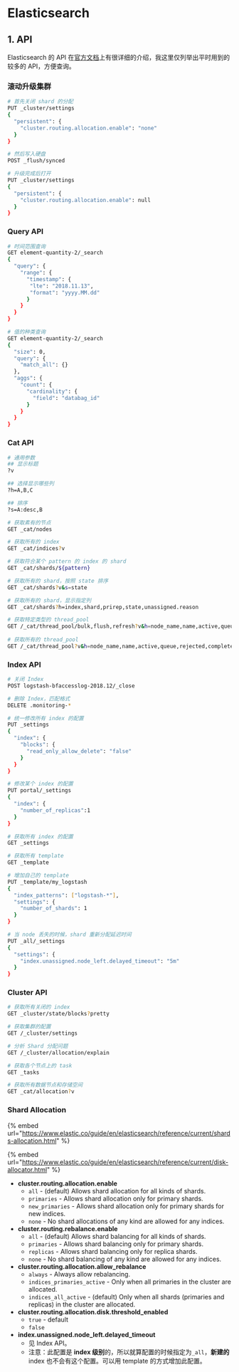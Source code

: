 # Elasticsearch

## 1. API

Elasticsearch 的 API 在[官方文档](https://www.elastic.co/guide/en/elasticsearch/reference/current/index.html)上有很详细的介绍，我这里仅列举出平时用到的较多的 API，方便查询。

### 滚动升级集群

```bash
# 首先关闭 shard 的分配
PUT _cluster/settings
{
  "persistent": {
    "cluster.routing.allocation.enable": "none"
  }
}

# 然后写入硬盘
POST _flush/synced

# 升级完成后打开
PUT _cluster/settings
{
  "persistent": {
    "cluster.routing.allocation.enable": null
  }
}
```

### Query API

```bash
# 时间范围查询
GET element-quantity-2/_search
{
  "query": {
    "range": {
      "timestamp": {
       "lte": "2018.11.13",
       "format": "yyyy.MM.dd"
      }
    }
  }
}

# 值的种类查询
GET element-quantity-2/_search
{
  "size": 0, 
  "query": {
    "match_all": {}
  },
  "aggs": {
    "count": {
      "cardinality": {
        "field": "databag_id"
      }
    }
  }
}
```

### Cat API

```bash
# 通用参数
## 显示标题
?v

## 选择显示哪些列
?h=A,B,C

## 排序
?s=A:desc,B

# 获取素有的节点
GET _cat/nodes

# 获取所有的 index
GET _cat/indices?v

# 获取符合某个 pattern 的 index 的 shard
GET _cat/shards/${pattern}

# 获取所有的 shard，按照 state 排序
GET _cat/shards?v&s=state

# 获取所有的 shard，显示指定列
GET _cat/shards?h=index,shard,prirep,state,unassigned.reason

# 获取特定类型的 thread_pool
GET /_cat/thread_pool/bulk,flush,refresh?v&h=node_name,name,active,queue,rejected,completed
​
# 获取所有的 thread_pool
GET /_cat/thread_pool?v&h=node_name,name,active,queue,rejected,completed
```

### Index API

```bash
# 关闭 Index
POST logstash-bfaccesslog-2018.12/_close

# 删除 Index，匹配格式
DELETE .monitoring-*

# 统一修改所有 index 的配置
PUT _settings
{
  "index": {
    "blocks": {
      "read_only_allow_delete": "false"
    }
  }
}

# 修改某个 index 的配置
PUT portal/_settings
{
  "index": {
    "number_of_replicas":1
  }
}

# 获取所有 index 的配置
GET _settings

# 获取所有 template
GET _template

# 增加自己的 template
PUT _template/my_logstash
{
  "index_patterns": ["logstash-*"],
  "settings": {
    "number_of_shards": 1
  }
}

# 当 node 丢失的时候，shard 重新分配延迟时间
PUT _all/_settings
{
  "settings": {
    "index.unassigned.node_left.delayed_timeout": "5m"
  }
}
```

### Cluster API

```bash
# 获取所有关闭的 index
GET _cluster/state/blocks?pretty

# 获取集群的配置
GET /_cluster/settings

# 分析 Shard 分配问题
GET /_cluster/allocation/explain

# 获取各个节点上的 task
GET _tasks

# 获取所有数据节点和存储空间
GET _cat/allocation?v
```

### Shard Allocation

{% embed url="https://www.elastic.co/guide/en/elasticsearch/reference/current/shards-allocation.html" %}

{% embed url="https://www.elastic.co/guide/en/elasticsearch/reference/current/disk-allocator.html" %}

* **cluster.routing.allocation.enable**
  * `all` - \(default\) Allows shard allocation for all kinds of shards.
  * `primaries` - Allows shard allocation only for primary shards.
  * `new_primaries` - Allows shard allocation only for primary shards for new indices.
  * `none` - No shard allocations of any kind are allowed for any indices.
* **cluster.routing.rebalance.enable**
  * `all` - \(default\) Allows shard balancing for all kinds of shards.
  * `primaries` - Allows shard balancing only for primary shards.
  * `replicas` - Allows shard balancing only for replica shards.
  * `none` - No shard balancing of any kind are allowed for any indices.
* **cluster.routing.allocation.allow\_rebalance**
  * `always` - Always allow rebalancing.
  * `indices_primaries_active` - Only when all primaries in the cluster are allocated.
  * `indices_all_active` - \(default\) Only when all shards \(primaries and replicas\) in the cluster are allocated.
* **cluster.routing.allocation.disk.threshold\_enabled**
  * `true` - default
  * `false`
* **index.unassigned.node\_left.delayed\_timeout**
  * 见 Index API。
  * 注意：此配置是 **index 级别**的，所以就算配置的时候指定为`_all`，**新建的** index 也不会有这个配置。可以用 template 的方式增加此配置。

